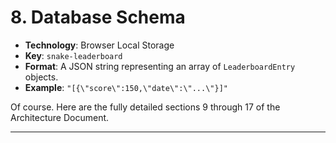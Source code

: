 # 8\. Database Schema

- **Technology**: Browser Local Storage
- **Key**: `snake-leaderboard`
- **Format**: A JSON string representing an array of `LeaderboardEntry` objects.
- **Example**: `"[{\"score\":150,\"date\":\"...\"}]"`

Of course. Here are the fully detailed sections 9 through 17 of the Architecture Document.

---
